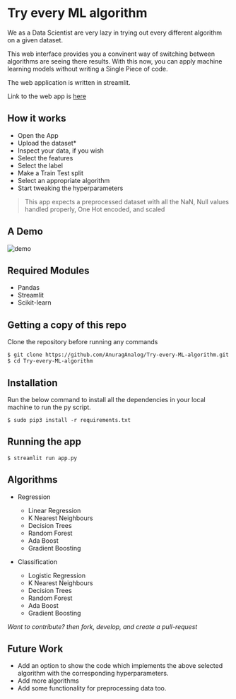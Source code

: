 # Try every ML algorithm

We as a Data Scientist are very lazy in trying out every different algorithm on a given dataset.

This web interface provides you a convinent way of switching between algorithms are seeing there results. With this now, you can apply machine learning models without writing a Single Piece of code.

The web application is written in streamlit.

Link to the web app is [here](https://try-every-ml-algorithm.herokuapp.com/)

## How it works

* Open the App
* Upload the dataset*
* Inspect your data, if you wish
* Select the features
* Select the label
* Make a Train Test split
* Select an appropriate algorithm
* Start tweaking the hyperparameters

> This app expects a preprocessed dataset with all the NaN, Null values handled properly, One Hot encoded, and scaled

## A Demo
![demo](./demo.gif)

## Required Modules

* Pandas
* Streamlit
* Scikit-learn

## Getting a copy of this repo
Clone the repository before running any commands
```python3
$ git clone https://github.com/AnuragAnalog/Try-every-ML-algorithm.git
$ cd Try-every-ML-algorithm
```

## Installation
Run the below command to install all the dependencies in your local machine to run the py script.

```python3
$ sudo pip3 install -r requirements.txt
```

## Running the app
```python3
$ streamlit run app.py
```

## Algorithms

* Regression
    * Linear Regression
    * K Nearest Neighbours
    * Decision Trees
    * Random Forest
    * Ada Boost
    * Gradient Boosting

* Classification
    * Logistic Regression
    * K Nearest Neighbours
    * Decision Trees
    * Random Forest
    * Ada Boost
    * Gradient Boosting

*Want to contribute? then fork, develop, and create a pull-request*

## Future Work

* Add an option to show the code which implements the above selected algorithm with the corresponding hyperparameters.
* Add more algorithms
* Add some functionality for preprocessing data too.